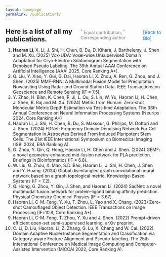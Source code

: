 ```yaml
---
layout: homepage
permalink: /publications/
---
```


<div style="display: flex; align-items: baseline; gap: 10px; margin-top: 20px;">
  <h2 style="margin: 0;">Here is a list of all my publications.</h2>
  <span style="font-size: 14px; color: gray; position: relative; top: 1px;">
    <sup>*</sup> Equal contribution, <sup>†</sup> Corresponding author
  </span>
  <a href="/" style="
    font-size: 15px;
    color: #1a73e8;
    text-decoration: none;
    position: relative;
    top: 1px;
  ">[Back to Bio]</a>
</div>

1. <strong>Haoran Li</strong>, X. Li, J. Shi, H. Chen, B. Du, D. Kihara, J. Barthelemy, J. Shen and M. Xu. (2025) Vox-UDA: Voxel-wise Unsupervised Domain Adaptation for Cryo-Electron Subtomogram Segmentation with Denoised Pseudo Labeling.  The 39th Annual AAAI Conference on Artificial Intelligence (AAAI 2025, Core Ranking A*).
1. Q. Liu, Y. Xiao, Y. Gui, G. Dai, Haoran Li, X. Zhou, A. Ren, G. Zhou, and J. Shen. (2025) MMF-RNN: A Multimodal Fusion Model for Precipitation Nowcasting Using Radar and Ground Station Data. IEEE Transactions on Geoscience and Remote Sensing (IF = 7.5).
1. Y. Zhao, H. Bian, K. Chen, P. Ji, L. Qu, S. Lin, W. Yu, Haoran Li, H. Chen, J. Shen, B. Raj and M. Xu. (2024) Metric from Human: Zero-shot Monocular Metric Depth Estimation via Test-time Adaptation. The 38th Annual Conference on Neural Information Processing Systems (Neurips 2024, Core Ranking A*)
1. Haoran Li, J. Shi, H. Chen, B. Du, S. Maksour, G. Phillips, M. Dottori and J. Shen. (2024) FDNet: Frequency Domain Denoising Network For Cell Segmentation in Astrocytes Derived From Induced Pluripotent Stem Cells. The 21st IEEE International Symposium on Biomedical Imaging (ISBI 2024, ERA Ranking A).
1. G. Zhou, Y. Qin, Q. Hong, Haoran Li, H. Chen and J. Shen. (2024) GEMF: a novel geometry-enhanced mid-fusion network for PLA prediction. Briefings in Bioinformatics (IF = 6.8).
1. W. Liu, G. Zhou, X. Mao, S.D. Bao, Haoran Li, J. Shi, H. Chen, J. Shen and Y. Huang. (2024) Global disentangled graph convolutional neural network based on a graph topological metric. Knowledge-Based Systems (IF = 7.2).
1. Q. Hong, G. Zhou, Y. Qin, J. Shen, and Haoran Li. (2024) SadNet: a novel multimodal fusion network for protein–ligand binding affinity prediction. Physical Chemistry Chemical Physics (IF = 3.67).
1. Haoran Li, C-M. Feng, Y. Xu, T. Zhou, L. Yao and X. Chang. (2023) Zero-shot Camouflaged Object Detection. IEEE Transactions on Image Processing (IF=10.8, Core Ranking A*).
1. Haoran Li, C-M. Feng, T. Zhou, Y. Xu and J. Shen. (2022) Prompt-driven efficient open-set semi-supervised learning. arXiv preprint.
1. C. Li, D. Liu, Haoran. Li, Z. Zhang, G. Lu, X. Chang and W. Cai. (2022). Domain Adaptive Nuclei Instance Segmentation and Classification via Category-aware Feature Alignment and Pseudo-labeling. The 25th International Conference on Medical Image Computing and Computer-Assisted Intervention (MICCAI 2022, Core Ranking A).
